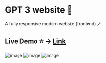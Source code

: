 # GPT 3 website :tada:
A fully responsive modern website (frontend) 🪄
## Live Demo :star: -> [Link](https://gpt3-venustokyo.netlify.app/)

![image](https://user-images.githubusercontent.com/66830887/222144702-fab3fbcf-113c-4aa4-b571-8f679c3778dd.png)
![image](https://user-images.githubusercontent.com/66830887/222145034-a513cfc4-9511-4295-be01-0453a1ffc802.png)
![image](https://user-images.githubusercontent.com/66830887/222145160-d33d0c7c-ccca-4baf-8ef6-dae594307ca1.png)



